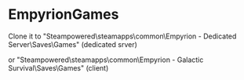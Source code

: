 # EmpyrionGames

Clone it to "Steampowered\steamapps\common\Empyrion - Dedicated Server\Saves\Games" (dedicated srver)

or "Steampowered\steamapps\common\Empyrion - Galactic Survival\Saves\Games" (client)
